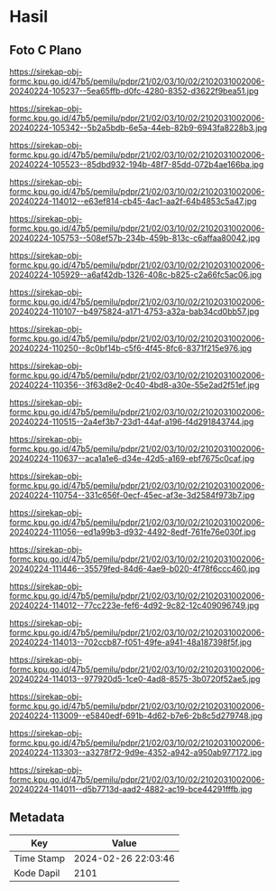 # Hasil

## Foto C Plano

https://sirekap-obj-formc.kpu.go.id/47b5/pemilu/pdpr/21/02/03/10/02/2102031002006-20240224-105237--5ea65ffb-d0fc-4280-8352-d3622f9bea51.jpg

https://sirekap-obj-formc.kpu.go.id/47b5/pemilu/pdpr/21/02/03/10/02/2102031002006-20240224-105342--5b2a5bdb-6e5a-44eb-82b9-6943fa8228b3.jpg

https://sirekap-obj-formc.kpu.go.id/47b5/pemilu/pdpr/21/02/03/10/02/2102031002006-20240224-105523--85dbd932-194b-48f7-85dd-072b4ae166ba.jpg

https://sirekap-obj-formc.kpu.go.id/47b5/pemilu/pdpr/21/02/03/10/02/2102031002006-20240224-114012--e63ef814-cb45-4ac1-aa2f-64b4853c5a47.jpg

https://sirekap-obj-formc.kpu.go.id/47b5/pemilu/pdpr/21/02/03/10/02/2102031002006-20240224-105753--508ef57b-234b-459b-813c-c6affaa80042.jpg

https://sirekap-obj-formc.kpu.go.id/47b5/pemilu/pdpr/21/02/03/10/02/2102031002006-20240224-105929--a6af42db-1326-408c-b825-c2a66fc5ac06.jpg

https://sirekap-obj-formc.kpu.go.id/47b5/pemilu/pdpr/21/02/03/10/02/2102031002006-20240224-110107--b4975824-a171-4753-a32a-bab34cd0bb57.jpg

https://sirekap-obj-formc.kpu.go.id/47b5/pemilu/pdpr/21/02/03/10/02/2102031002006-20240224-110250--8c0bf14b-c5f6-4f45-8fc6-8371f215e976.jpg

https://sirekap-obj-formc.kpu.go.id/47b5/pemilu/pdpr/21/02/03/10/02/2102031002006-20240224-110356--3f63d8e2-0c40-4bd8-a30e-55e2ad2f51ef.jpg

https://sirekap-obj-formc.kpu.go.id/47b5/pemilu/pdpr/21/02/03/10/02/2102031002006-20240224-110515--2a4ef3b7-23d1-44af-a196-f4d291843744.jpg

https://sirekap-obj-formc.kpu.go.id/47b5/pemilu/pdpr/21/02/03/10/02/2102031002006-20240224-110637--aca1a1e6-d34e-42d5-a169-ebf7675c0caf.jpg

https://sirekap-obj-formc.kpu.go.id/47b5/pemilu/pdpr/21/02/03/10/02/2102031002006-20240224-110754--331c656f-0ecf-45ec-af3e-3d2584f973b7.jpg

https://sirekap-obj-formc.kpu.go.id/47b5/pemilu/pdpr/21/02/03/10/02/2102031002006-20240224-111056--ed1a99b3-d932-4492-8edf-761fe76e030f.jpg

https://sirekap-obj-formc.kpu.go.id/47b5/pemilu/pdpr/21/02/03/10/02/2102031002006-20240224-111446--35579fed-84d6-4ae9-b020-4f78f6ccc460.jpg

https://sirekap-obj-formc.kpu.go.id/47b5/pemilu/pdpr/21/02/03/10/02/2102031002006-20240224-114012--77cc223e-fef6-4d92-9c82-12c409096749.jpg

https://sirekap-obj-formc.kpu.go.id/47b5/pemilu/pdpr/21/02/03/10/02/2102031002006-20240224-114013--702ccb87-f051-49fe-a941-48a187398f5f.jpg

https://sirekap-obj-formc.kpu.go.id/47b5/pemilu/pdpr/21/02/03/10/02/2102031002006-20240224-114013--977920d5-1ce0-4ad8-8575-3b0720f52ae5.jpg

https://sirekap-obj-formc.kpu.go.id/47b5/pemilu/pdpr/21/02/03/10/02/2102031002006-20240224-113009--e5840edf-691b-4d62-b7e6-2b8c5d279748.jpg

https://sirekap-obj-formc.kpu.go.id/47b5/pemilu/pdpr/21/02/03/10/02/2102031002006-20240224-113303--a3278f72-9d9e-4352-a942-a950ab977172.jpg

https://sirekap-obj-formc.kpu.go.id/47b5/pemilu/pdpr/21/02/03/10/02/2102031002006-20240224-114011--d5b7713d-aad2-4882-ac19-bce44291fffb.jpg


## Metadata

| Key        | Value               |
| ---------- | ------------------- |
| Time Stamp | 2024-02-26 22:03:46 |
| Kode Dapil | 2101                |



